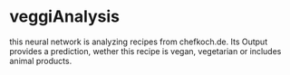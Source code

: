 # veggiAnalysis
this neural network is analyzing recipes from chefkoch.de. Its Output provides a prediction, wether this recipe is vegan, vegetarian or includes animal products.
